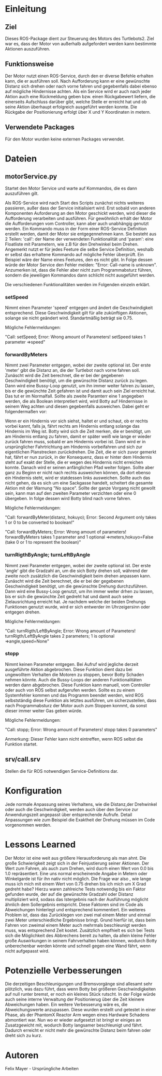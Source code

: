 # Einleitung
## Ziel
Dieses ROS-Package dient zur Steuerung des Motors des Turtlebots2. Ziel war es, dass der Motor von außerhalb aufgefordert werden kann bestimmte Aktionen auszuführen.

## Funktionsweise
Der Motor nutzt einen ROS-Service, durch den er diverse Befehle erhalten kann, die er ausführen soll. Nach Aufforderung kann er eine gewünschte Distanz sich drehen oder nach vorne fahren und gegebenfalls dabei ebenso auf mögliche Hindernisse achten. Als ein Service wird er auch nach jeder Aktion auch eine Rückmeldung geben bzw. einen Rückgabewert liefern, die einerseits Aufschluss darüber gibt, welche Stelle er erreicht hat und ob seine Aktion überhaupt erfolgreich ausgeführt werden konnte. Die Rückgabe der Positionierung erfolgt über X und Y Koordinaten in metern.

## Verwendete Packages
Für den Motor wurden keine externen Packages verwendet.

# Dateien
## motorService.py
Startet den Motor Service und warte auf Kommandos, die es dann auszuführen gilt.

Als ROS-Service wird nach Start des Scripts zunächst nichts weiteres passieren, außer dass der Service initialisiert wird. Erst sobald von anderen Komponenten Auforderung an den Motor geschickt werden, wird dieser die Aufforderung verarbeiten und ausführen. Für gewöhnlich erhält der Motor die Aufforderungen vom Controller, kann aber auch unabhängig genutzt werden. Ein Kommando muss in der Form einer ROS-Service Definition erstellt werden, damit der Motor sie entgegennehmen kann. Sie besteht aus 2 Teilen: 'call': der Name der verwendeten Funktionalität und 'param': eine Floatliste mit Parametern, wie z.B für den Drehwinkel beim Drehen. Angemerkt nutzt er für jedes Feeture die selbe Service Definition, weshalb er selbst das erhaltene Kommando auf mögliche Fehler überprüft. Ein Beispiel wäre der Name eines Feetures, den es nicht gibt. In Folge dessen würde der Motor Service den Fehler melden: "Error: Call-name is unknown". Anzumerken ist, dass die Fehler aber nicht zum Programmabsturz führen, sondern die jeweiligen Kommandos dann schlicht nicht ausgeführt werden.

Die verschiedenen Funktionalitäten werden im Folgenden einzeln erklärt.

### setSpeed

Nimmt einen Parameter 'speed' entgegen und ändert die Geschwindigkeit entsprechend. Diese Geschwindigkeit gilt für alle zukünftigen Aktionen, solange sie nicht geändert wird. Standartmäßig beträgt sie 0.75.

Mögliche Fehlermeldungen:

"Call: setSpeed; Error: Wrong amount of Parameters! setSpeed takes 1 parameter =>speed"

### forwardByMeters

Nimmt zwei Parameter entgegen, wobei der zweite optional ist. Der erste 'meter' gibt die Distanz an, die der Turtlebot nach vorne fahren soll. Zunäscht wird die Zeit berechnet, die er bei der gegebenen Geschwindigkeit benötigt, um die gewünschte Distanz zurück zu legen. Dann wird eine Bussy-Loop genutzt, um ihn immer weiter fahren zu lassen, bis er die gewünchte Zeit gefahren ist und damit auch sein Ziel erreicht hat. Das tut er im Normalfall. Sollte als zweite Paramterr eine 1 angegeben werden, die als Boolean interpretiert wird, wird Botty auf Hindernisse in seinem Weg achten und diesen gegebenfalls ausweichen. Dabei geht er folgendermaßen vor:

Wenn er ein Hindernis vor sich siehst, haltet er und schaut, ob er rechts vorbei kannt, falls ja, fährt rechts am Hindernis entlang solange das Hindernis im Weg ist. Botty wird sich die Zeit merken, die er benötigt, um am Hindernis entlang zu fahren, damit er später weiß wie lange er wieder zurück fahren muss, sobald er am Hindernis vorbei ist. Dann wird er in ursprünglicher Fahrtrichtung am Hindernis vorbeifahren und sich zur eigentlichen Planstrecken zurückdrehen. Die Zeit, die er sich zuvor gemerkt hat, fährt er nun zurück, in der Konsequenz, dass er hinter dem Hindernis steht auf exakt der Stelle, die er wegen des Hindernis nicht erreichen konnte. Danach wird er seinen anfänglichen Pfad weiter folgen. Sollte aber ganz zu Beginn er nicht nach rechts ausweichen können, da dort ebenso ein Hindernis steht, wird er statdessen links ausweichen. Sollte auch das nicht gehen, da es sich um eine Sackgasse handelt, scheitert die gesamte Aktion mit der Warnung "No space". Sollte der ganze Vorgang nicht gewollt sein, kann man auf den zweiten Parameter verzichten oder eine 0 übergeben. In folge dessen wird Botty blind nach vorne fahren.

Mögliche Fehlermeldungen:

"Call: forwardByMeter(distanz, hokuyo); Error: Second Argument only takes 1 or 0 to be converted to boolean!"

"Call: forwardByMeters; Error: Wrong amount of parameters! forwardByMeters takes 1 parameter and 1 optional =>meters,hokuyo=False (take 0 or 1 to represent the boolean)"

### turnRigthByAngle; turnLeftByAngle

Nimmt zwei Parameter entgegen, wobei der zweite optional ist. Der erste 'angle' gibt die Gradzahl an, um die sich Botty drehen soll, während der zweite noch zusätzlich die Geschwindigkeit beim drehen anpassen kann. Zunäscht wird die Zeit berechnet, die er bei der gegebenen Geschwindigkeit benötigt, um die gewünschte Drehung durchzuführen. Dann wird eine Bussy-Loop genutzt, um ihn immer weiter drhen zu lassen, bis er sich die gewünchte Zeit gedreht hat und damit auch seine Zielausrichtung erreicht hat. Je nachdem welche der beiden Drehungs Funktionen genutzt wurde, wird er sich entwerder im Uhrzeigersinn oder entgegen drehen.

Mögliche Fehlermeldungen:

"Call: turnRigth/LeftByAngle; Error: Wrong amount of Parameters! turnRigth/LeftByAngle takes 2 parameters; 1 is optional =>angle,speed=None"

### stopp

Nimmt keinen Parameter entgegen. Bei Aufruf wird jegliche derzeit ausgeführte Aktion abgebrochen. Diese Funktion dient dazu bei ungewolltem Verhalten die Motoren zu stoppen, bevor Botty Schaden nehmen könnte. Auch die Bussy-Loops der anderen Funktionalitäten werden dann abgebrochen. Diese Funktion kann manuell, vom Controller oder auch von ROS selbst aufgerufen werden. Sollte es zu einem Systemfehler kommen und das Programm beendet werden, wird ROS selbstständig diese Funktion als letztes ausführen, um sicherzustellen, dass nach Programmabsturz der Motor auch zum Stoppen konnmt, da sonst dieser immer weiter Gas geben würde.

Mögliche Fehlermeldungen:

"Call: stopp; Error: Wrong amount of Parameters! stopp takes 0 parameters"

Anmerkung: Dieser Fehler kann nicht eintreffen, wenn ROS selbst die Funktion startet.

## srv/call.srv
Stellen die für ROS notwendigen Service-Definitions dar.

# Konfiguration
Jede normale Anpassung seines Verhaltens, wie die Distanz,der Drehwinkel oder auch die Geschwindigkeit, werden auch über den Service zur Anwendungszeit angepasst über entsprechende Aufrufe. Detail Anpassungen wie zum Beispiel die Exaktheit der Drehung müssen im Code vorgenommen werden.

# Lessons Learned
Der Motor ist eine weit aus größere Herausforderung als man ahnt. Die große Schwierigkeit zeigt sich in der Feinjustierung seiner Aktionen. Der Wert zum Fahren, als auch zum Drehen, wird ducrh einen Wert von 0.0 bis 1.0 repräsentiert. Eine uns normal erscheinende Angabe in Metern oder Winkelgarde ist für ihn nativ nicht möglich. Die Frage war also , wie lange muss ich mich mit einem Wert von 0.75 drehen bis ich mich um X Grad gedreht habe? Hierzu waren zahlreiche Tests notwendig bis ein Faktor gefunden wurde, der auf die gewünschte Gradzahl oder Distanz multipliziert wird, sodass das Istergebnis nach der Ausführung möglicht ähnlich dem Sollergebnis entspricht. Diese Faktoren sind im Code als Abweichungen hinterlegt und entsprechend kommentiert. Ein weiteres Problem ist, dass das Zurücklegen von zwei mal einem Meter und einmal zwei Meter unterschiedliche Ergebnisse bringt. Grund hierfür ist, dass beim Fahren von zweimal einem Meter auch mehrmals beschleunigt werden muss, was entsprechend Zeit kostet. Zusätzlich empfhielt es sich bei Tests sich die Möglichkeit des Abbrechens bereit zu halten, da allein kleine Fehler große Auswirkungen in seinem Fahrverhalten haben können, wodurch Botty unberechenbar werden könnte und schnell gegen eine Wand fährt, wenn nicht aufgepasst wird. 

# Potenzielle Verbesserungen
Die derzeitigen Beschleunigungen und Bremsvorgänge sind allesamt sehr plötzlich, was dazu führt, dass wenn Botty bei größeren Geschwindigkeiten auf null runter bremst, er noch ein kleines Stück rutscht. In der Folge würde auch seine interne Verwaltung der Positionierug über die Zeit kleinere Abweichungen haben. Ein weitere Verbesserung wäre es, die Abweichungswerte anzupassen. Diese wurden erstellt und getestet in einer Phase, als der PhantomX Reactor Arm wegen eines Hardware Schadens abmontiert war. Nun wo er wieder aufgesetzt ist bringt er einiges an Zusatzgewicht mit, wodurch Botty langsamer beschleunigt und fährt. Dadurch erreicht er nicht mehr die gewünschte Distanz beim fahren oder dreht sich zu kurz.

# Autoren
Felix Mayer - Ursprüngliche Arbeiten
